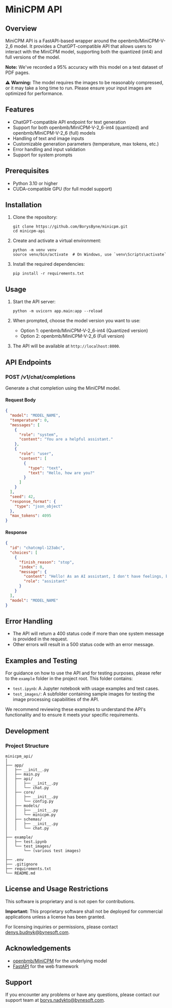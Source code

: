 # MiniCPM API

## Overview

MiniCPM API is a FastAPI-based wrapper around the openbmb/MiniCPM-V-2_6 model. It provides a ChatGPT-compatible API that allows users to interact with the MiniCPM model, supporting both the quantized (int4) and full versions of the model.

**Note:** We've recorded a 95% accuracy with this model on a test dataset of PDF pages.

⚠️ **Warning:** The model requires the images to be reasonably compressed, or it may take a long time to run. Please ensure your input images are optimized for performance.

## Features

- ChatGPT-compatible API endpoint for text generation
- Support for both openbmb/MiniCPM-V-2_6-int4 (quantized) and openbmb/MiniCPM-V-2_6 (full) models
- Handling of text and image inputs
- Customizable generation parameters (temperature, max tokens, etc.)
- Error handling and input validation
- Support for system prompts

## Prerequisites

- Python 3.10 or higher
- CUDA-compatible GPU (for full model support)

## Installation

1. Clone the repository:
   ```
   git clone https://github.com/BorysByne/minicpm.git
   cd minicpm-api
   ```

2. Create and activate a virtual environment:
   ```
   python -m venv venv
   source venv/bin/activate  # On Windows, use `venv\Scripts\activate`
   ```

3. Install the required dependencies:
   ```
   pip install -r requirements.txt
   ```

## Usage

1. Start the API server:
   ```
   python -m uvicorn app.main:app --reload 
   ```

2. When prompted, choose the model version you want to use:
   - Option 1: openbmb/MiniCPM-V-2_6-int4 (Quantized version)
   - Option 2: openbmb/MiniCPM-V-2_6 (Full version)

3. The API will be available at `http://localhost:8000`.

## API Endpoints

### POST /v1/chat/completions

Generate a chat completion using the MiniCPM model.

#### Request Body

```json
{
  "model": "MODEL_NAME",
  "temperature": 0,
  "messages": [
    {
      "role": "system",
      "content": "You are a helpful assistant."
    },
    {
      "role": "user",
      "content": [
        {
          "type": "text",
          "text": "Hello, how are you?"
        }
      ]
    }
  ],
  "seed": 42,
  "response_format": {
    "type": "json_object"
  },
  "max_tokens": 4095
}
```

#### Response

```json
{
  "id": "chatcmpl-123abc",
  "choices": [
    {
      "finish_reason": "stop",
      "index": 0,
      "message": {
        "content": "Hello! As an AI assistant, I don't have feelings, but I'm functioning well and ready to help you. How can I assist you today?",
        "role": "assistant"
      }
    }
  ],
  "model": "MODEL_NAME"
}
```

## Error Handling

- The API will return a 400 status code if more than one system message is provided in the request.
- Other errors will result in a 500 status code with an error message.

## Examples and Testing

For guidance on how to use the API and for testing purposes, please refer to the `example` folder in the project root. This folder contains:

- `test.ipynb`: A Jupyter notebook with usage examples and test cases.
- `test_images/`: A subfolder containing sample images for testing the image processing capabilities of the API.

We recommend reviewing these examples to understand the API's functionality and to ensure it meets your specific requirements.

## Development

### Project Structure

```
minicpm_api/
│
├── app/
│   ├── __init__.py
│   ├── main.py
│   ├── api/
│   │   ├── __init__.py
│   │   └── chat.py
│   ├── core/
│   │   ├── __init__.py
│   │   └── config.py
│   ├── models/
│   │   ├── __init__.py
│   │   └── minicpm.py
│   ├── schemas/
│   │   ├── __init__.py
│   │   └── chat.py
│
├── example/
│   ├── test.ipynb
│   └── test_images/
│       └── (various test images)
│
├── .env
├── .gitignore
├── requirements.txt
└── README.md
```

## License and Usage Restrictions

This software is proprietary and is not open for contributions. 

**Important:** This proprietary software shall not be deployed for commercial applications unless a license has been granted. 

For licensing inquiries or permissions, please contact denys.budnyk@bynesoft.com.

## Acknowledgements

- [openbmb/MiniCPM](https://github.com/OpenBMB/MiniCPM) for the underlying model
- [FastAPI](https://fastapi.tiangolo.com/) for the web framework

## Support

If you encounter any problems or have any questions, please contact our support team at borys.nadykto@bynesoft.com.
